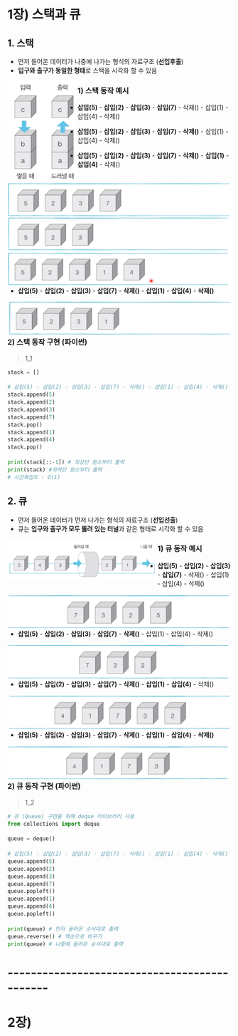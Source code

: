 


# 1장) 스택과 큐

## 1. 스택 

- 먼저 들어온 데이터가 나중에 나가는 형식의 자료구조 (**선입후출**)
- **입구와 출구가 동일한 형태**로 스택을 시각화 할 수 있음

<img src="./1_스택과 큐.assets/image-20220108203945035.png" alt="image-20220108203945035" style="zoom:33%;" align='left' />

### 1) 스택 동작 예시

- **삽입(5)** - **삽입(2)** - **삽입(3)** - **삽입(7)** - 삭제() - 삽입(1) - 삽입(4) - 삭제()

<img src="./1_스택과 큐.assets/image-20220108205326247.png" alt="image-20220108205326247" style="zoom:50%;" align='left'/>

- **삽입(5)** - **삽입(2)** - **삽입(3)** - **삽입(7)** - **삭제()** - 삽입(1) - 삽입(4) - 삭제()

<img src="./1_스택과 큐.assets/image-20220108205025201.png" alt="image-20220108205025201" style="zoom:50%;" align='left' />

- **삽입(5)** - **삽입(2)** - **삽입(3)** - **삽입(7)** - **삭제()** - **삽입(1)** - **삽입(4)** - 삭제()

<img src="./1_스택과 큐.assets/image-20220108205207639.png" alt="image-20220108205207639" style="zoom:50%;" align='left'/>

- **삽입(5)** - **삽입(2)** - **삽입(3)** - **삽입(7)** - **삭제()** - **삽입(1)** - **삽입(4)** - **삭제()**

<img src="./1_스택과 큐.assets/image-20220108205238734.png" alt="image-20220108205238734" style="zoom:50%;" align='left' />



### 2) 스택 동작 구현 (파이썬) 

> 1_1

```python
stack = []

# 삽입(5) - 삽입(2) - 삽입(3) - 삽입(7) - 삭제() - 삽입(1) - 삽입(4) - 삭제()
stack.append(5)
stack.append(2)
stack.append(3)
stack.append(7)
stack.pop()
stack.append(1)
stack.append(4)
stack.pop()

print(stack[::-1]) # 최상단 원소부터 출력
print(stack) #최하단 원소부터 출력
# 시간복잡도 : O(1)
```



## 2. 큐

- 먼저 들어온 데이터가 먼저 나가는 형식의 자료구조 (**선입선출**)
- 큐는 **입구와 출구가 모두 뚫려 있는 터널**과 같은 형태로 시각화 할 수 있음

<img src="./1_스택과 큐.assets/image-20220108210225463.png" alt="image-20220108210225463" style="zoom:33%;" align='left' />



### 1) 큐 동작 예시

- **삽입(5)** - **삽입(2)** - **삽입(3)** - **삽입(7)** - 삭제() - 삽입(1) - 삽입(4) - 삭제()

<img src="./1_스택과 큐.assets/image-20220108210405675.png" alt="image-20220108210405675" style="zoom:50%;" align='left' />



- **삽입(5)** - **삽입(2)** - **삽입(3)** - **삽입(7)** - **삭제()** - 삽입(1) - 삽입(4) - 삭제()

<img src="./1_스택과 큐.assets/image-20220108210537436.png" alt="image-20220108210537436" style="zoom:50%;" align='left'/>

- **삽입(5)** - **삽입(2)** - **삽입(3)** - **삽입(7)** - **삭제()** - **삽입(1)** - **삽입(4)** - 삭제()

<img src="./1_스택과 큐.assets/image-20220108210624974.png" alt="image-20220108210624974" style="zoom:50%;" align='left'/>

- **삽입(5)** - **삽입(2)** - **삽입(3)** - **삽입(7)** - **삭제()** - **삽입(1)** - **삽입(4)** - **삭제()**

<img src="./1_스택과 큐.assets/image-20220108210607581.png" alt="image-20220108210607581" style="zoom:50%;" align='left'/>



### 2) 큐 동작 구현 (파이썬)

> 1_2

```python
# 큐 (Queue) 구현을 위해 deque 라이브러리 사용
from collections import deque

queue = deque()

# 삽입(5) - 삽입(2) - 삽입(3) - 삽입(7) - 삭제() - 삽입(1) - 삽입(4) - 삭제()
queue.append(5)
queue.append(2)
queue.append(3)
queue.append(7)
queue.popleft()
queue.append(1)
queue.append(4)
queue.popleft()

print(queue) # 먼저 들어온 순서대로 출력
queue.reverse() # 역순으로 바꾸기
print(queue) # 나중에 들어온 순서대로 출력
```

# ---------------------------------------------



# 2장) 

